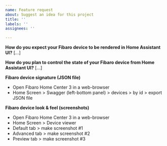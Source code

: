```yaml
---
name: Feature request
about: Suggest an idea for this project
title: ''
labels: ''
assignees: ''

---
```


**How do you expect your Fibaro device to be rendered in Home Assistant UI?**
[...]

**How do you plan to control the state of your Fibaro device from Home Assistant UI?**
[...]

**Fibaro device signature (JSON file)**
- Open Fibaro Home Center 3 in a web-browser
- Home Screen > Swagger (left-bottom panel) > devices > by id > export JSON file

**Fibaro device look & feel (screenshots)**
- Open Fibaro Home Center 3 in a web-browser
- Home Screen > Device viewer
- Default tab > make screenshot #1
- Advanced tab > make screenshot #2
- Preview tab > make screenshot #3
